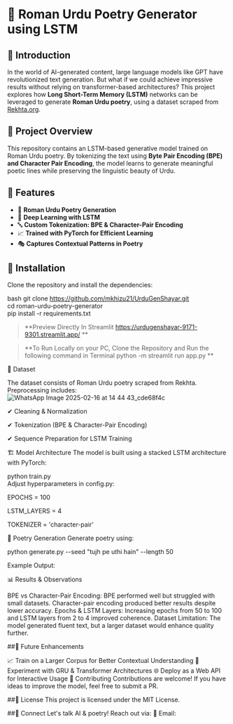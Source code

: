 # 📝 Roman Urdu Poetry Generator using LSTM  

## 🌟 Introduction  
In the world of AI-generated content, large language models like GPT have revolutionized text generation. But what if we could achieve impressive results without relying on transformer-based architectures? This project explores how **Long Short-Term Memory (LSTM)** networks can be leveraged to generate **Roman Urdu poetry**, using a dataset scraped from [Rekhta.org](https://rekhta.org).  

## 📌 Project Overview  
This repository contains an LSTM-based generative model trained on Roman Urdu poetry. By tokenizing the text using **Byte Pair Encoding (BPE) and Character Pair Encoding**, the model learns to generate meaningful poetic lines while preserving the linguistic beauty of Urdu.  

## 🚀 Features  
- 📜 **Roman Urdu Poetry Generation**  
- 🧠 **Deep Learning with LSTM**  
- 🔤 **Custom Tokenization: BPE & Character-Pair Encoding**  
- 📈 **Trained with PyTorch for Efficient Learning**  
- 🎭 **Captures Contextual Patterns in Poetry**  

## 🔧 Installation  
Clone the repository and install the dependencies:  

bash
git clone https://github.com/mkhizu21/UrduGenShayar.git  
cd roman-urdu-poetry-generator  
pip install -r requirements.txt

> **Preview Directly In Streamlit
> https://urdugenshayar-9171-9301.streamlit.app/
> **

> **To Run Locally on your PC, Clone the Repository and Run the following command in Terminal
> python -m streamlit run app.py 
> **
 
📂 Dataset

The dataset consists of Roman Urdu poetry scraped from Rekhta. Preprocessing includes:
![WhatsApp Image 2025-02-16 at 14 44 43_cde68f4c](https://github.com/user-attachments/assets/2e1e13b6-8133-41cd-8aed-5ae0e749e57c)

✔ Cleaning & Normalization

✔ Tokenization (BPE & Character-Pair Encoding)

✔ Sequence Preparation for LSTM Training

🏗️ Model Architecture
The model is built using a stacked LSTM architecture with PyTorch:

python train.py  
Adjust hyperparameters in config.py:

EPOCHS = 100

LSTM_LAYERS = 4

TOKENIZER = 'character-pair'

🎤 Poetry Generation
Generate poetry using:

python generate.py --seed "tujh pe uthi hain" --length 50

Example Output:

📊 Results & Observations

BPE vs Character-Pair Encoding: BPE performed well but struggled with small datasets. Character-pair encoding produced better results despite lower accuracy.
Epochs & LSTM Layers: Increasing epochs from 50 to 100 and LSTM layers from 2 to 4 improved coherence.
Dataset Limitation: The model generated fluent text, but a larger dataset would enhance quality further.

##🔮 Future Enhancements

📈 Train on a Larger Corpus for Better Contextual Understanding
🔀 Experiment with GRU & Transformer Architectures
🌐 Deploy as a Web API for Interactive Usage
🤝 Contributing
Contributions are welcome! If you have ideas to improve the model, feel free to submit a PR.

##📜 License
This project is licensed under the MIT License.

##💌 Connect
Let's talk AI & poetry! Reach out via:
📧 Email: 
